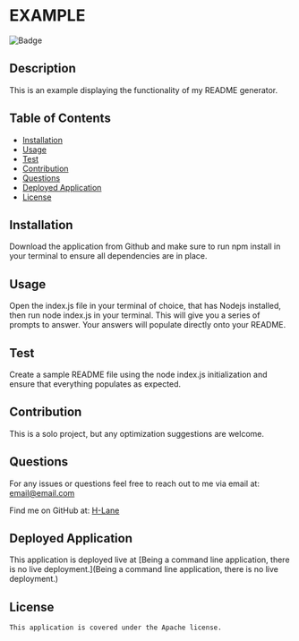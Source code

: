 
  # EXAMPLE

  ![Badge](https://img.shields.io/badge/License-Apache-green.svg)

  ## Description
  This is an example displaying the functionality of my README generator.

  ## Table of Contents
  - [Installation](#installation)
  - [Usage](#usage)
  - [Test](#test)
  - [Contribution](#contribution)
  - [Questions](#questions)
  - [Deployed Application](#deployed-application)
  - [License](#license)

  ## Installation
  Download the application from Github and make sure to run npm install in your terminal to ensure all dependencies are in place.

  ## Usage
  Open the index.js file in your terminal of choice, that has Nodejs installed, then run node index.js in your terminal. This will give you a series of prompts to answer. Your answers will populate directly onto your README.

  ## Test
  Create a sample README file using the node index.js initialization and ensure that everything populates as expected.

  ## Contribution
  This is a solo project, but any optimization suggestions are welcome.

  ## Questions
  For any issues or questions feel free to reach out to me via email at: email@email.com
  
  Find me on GitHub at: [H-Lane](https://www.github.com/H-Lane)

  ## Deployed Application
  This application is deployed live at [Being a command line application, there is no live deployment.](Being a command line application, there is no live deployment.)

  ## License
    This application is covered under the Apache license.
